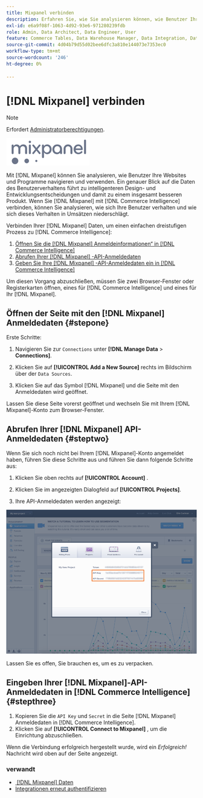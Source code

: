 ```yaml
---
title: Mixpanel verbinden
description: Erfahren Sie, wie Sie analysieren können, wie Benutzer Ihre Websites und Programme navigieren und verwenden.
exl-id: e6a9f08f-1063-4d92-93e6-971280239fdb
role: Admin, Data Architect, Data Engineer, User
feature: Commerce Tables, Data Warehouse Manager, Data Integration, Data Import/Export
source-git-commit: 4d04b79d55d02bee6dfc3a810e144073e7353ec0
workflow-type: tm+mt
source-wordcount: '246'
ht-degree: 0%

---
```


# [!DNL Mixpanel] verbinden

>[!NOTE]
>
>Erfordert [Administratorberechtigungen](../../../administrator/user-management/user-management.md).

![Mixpanel-Logo](../../../assets/Mixpanel_logo.png)

Mit [!DNL Mixpanel] können Sie analysieren, wie Benutzer Ihre Websites und Programme navigieren und verwenden. Ein genauer Blick auf die Daten des Benutzerverhaltens führt zu intelligenteren Design- und Entwicklungsentscheidungen und damit zu einem insgesamt besseren Produkt. Wenn Sie [!DNL Mixpanel] mit [!DNL Commerce Intelligence] verbinden, können Sie analysieren, wie sich Ihre Benutzer verhalten und wie sich dieses Verhalten in Umsätzen niederschlägt.

Verbinden Ihrer [!DNL Mixpanel] Daten, um einen einfachen dreistufigen Prozess zu [!DNL Commerce Intelligence]:

1. [Öffnen Sie die  [!DNL Mixpanel] Anmeldeinformationen“ in  [!DNL Commerce Intelligence]](#stepone)
1. [Abrufen Ihrer  [!DNL Mixpanel] -API-Anmeldedaten](#steptwo)
1. [Geben Sie Ihre  [!DNL Mixpanel] -API-Anmeldedaten ein in [!DNL Commerce Intelligence]](#stepthree)

Um diesen Vorgang abzuschließen, müssen Sie zwei Browser-Fenster oder Registerkarten öffnen, eines für [!DNL Commerce Intelligence] und eines für Ihr [!DNL Mixpanel].

## Öffnen der Seite mit den [!DNL Mixpanel] Anmeldedaten {#stepone}

Erste Schritte:

1. Navigieren Sie zur `Connections` unter **[!DNL Manage Data** > **Connections]**.

1. Klicken Sie auf **[!UICONTROL Add a New Source]** rechts im Bildschirm über der `Data Sources`.

1. Klicken Sie auf das Symbol [!DNL Mixpanel] und die Seite mit den Anmeldedaten wird geöffnet.

Lassen Sie diese Seite vorerst geöffnet und wechseln Sie mit Ihrem [!DNL Mixpanel]-Konto zum Browser-Fenster.

## Abrufen Ihrer [!DNL Mixpanel] API-Anmeldedaten {#steptwo}

Wenn Sie sich noch nicht bei Ihrem [!DNL Mixpanel]-Konto angemeldet haben, führen Sie diese Schritte aus und führen Sie dann folgende Schritte aus:

1. Klicken Sie oben rechts auf **[!UICONTROL Account]** .

1. Klicken Sie im angezeigten Dialogfeld auf **[!UICONTROL Projects]**.

1. Ihre API-Anmeldedaten werden angezeigt:

![Abrufen von Mixpanel-API-Anmeldeinformationen](../../../assets/Mixpanel_API_creds.png)

Lassen Sie es offen, Sie brauchen es, um es zu verpacken.

## Eingeben Ihrer [!DNL Mixpanel]-API-Anmeldedaten in [!DNL Commerce Intelligence] {#stepthree}

1. Kopieren Sie die `API Key` und `Secret` in die Seite [!DNL Mixpanel] Anmeldedaten in [!DNL Commerce Intelligence].
1. Klicken Sie auf **[!UICONTROL Connect to Mixpanel]** , um die Einrichtung abzuschließen.

Wenn die Verbindung erfolgreich hergestellt wurde, wird ein _Erfolgreich!_ Nachricht wird oben auf der Seite angezeigt.

### verwandt

* [&#x200B; [!DNL Mixpanel]  Daten](../integrations/mixpanel-data.md)
* [Integrationen erneut authentifizieren](https://experienceleague.adobe.com/docs/commerce-knowledge-base/kb/how-to/mbi-reauthenticating-integrations.html)
